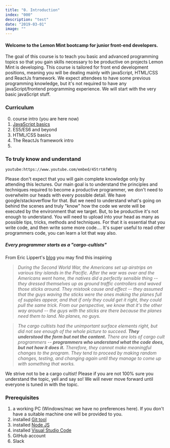 ```yaml
---
title: "0. Introduction"
index: "000"
description: "test"
date: "2019-03-01"
image: ""
---
```


#### Welcome to the Lemon Mint bootcamp for junior front-end developers.

The goal of this course is to teach you basic and advanced programming topics so that you gain skills necessary to be productive on projects Lemon Mint is developing. This course is tailored for front end development positions, meaning you will be dealing mainly with javaScript, HTML/CSS and ReactJs framework. We expect attendees to have some previous programming knowledge, but it's not required to have any javaScript/frontend programming experience. We will start with the very basic javaScript stuff.

### Curriculum

0. course intro (you are here now)
1. [JavaScript basics](/posts/1_js_basic)
1. ES5/ES6 and beyond
1. HTML/CSS basics
1. The ReactJs framework intro
1.

### To truly know and understand

`youtube:https://www.youtube.com/embed/45trtAfWhYg`

Please don't expect that you will gain complete knowledge only by attending this lectures. Our main goal is to understand the principles and techniques required to become a productive programmer, we don't need to overwhelm our heads with every possible detail. We have google/stackoverflow for that. But we need to understand what's going on behind the scenes and truly "know" how the code we wrote will be executed by the environment that we target.
But, to be productive it's not enough to understand. You will need to upload into your head as many as possible tips, tricks, methods and techniques. For that it is essential that you write code, and then write some more code.... It's super useful to read other programmers code, you can learn a lot that way also.

##### Every programmer starts as a "cargo-cultists"

From Eric Lippert's [blog](https://blogs.msdn.microsoft.com/ericlippert/2004/03/01/syntax-semantics-micronesian-cults-and-novice-programmers/) you may find this inspiring

> _During the Second World War, the Americans set up airstrips on various tiny islands in the Pacific. After the war was over and the Americans went home, the natives did a perfectly sensible thing -- they dressed themselves up as ground traffic controllers and waved those sticks around. They mistook cause and effect -- they assumed that the guys waving the sticks were the ones making the planes full of supplies appear, and that if only they could get it right, they could pull the same trick. From our perspective, we know that it's the other way around -- the guys with the sticks are there because the planes need them to land. No planes, no guys._

> _The cargo cultists had the unimportant surface elements right, but did not see enough of the whole picture to succeed. **They understood the form but not the content.** There are lots of cargo cult programmers -- **programmers who understand what the code does, but not how it does it.** Therefore, they cannot make meaningful changes to the program. They tend to proceed by making random changes, testing, and changing again until they manage to come up with something that works._

We strive not to be a cargo cultist! Please if you are not 100% sure you understand the topic, yell and say so! We will never move forward until everyone is tuned in with the topic.

### Prerequisites

1. a working PC (Windows/mac we have no preferences here). If you don't have a suitable machine one will be provided to you.
2. installed [Git tool](https://git-scm.com/downloads)
3. installed [Node JS](https://nodejs.org/en/)
4. installed [Visual Studio Code](https://code.visualstudio.com/Download)
5. GitHub account
6. Slack
